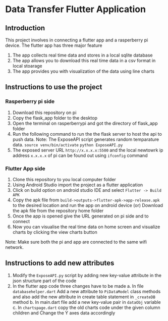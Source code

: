 # Data Transfer Flutter Application

## Introduction

This project involves in connecting a flutter app and a rasperberry pi device. The flutter app has three major feature
1. The app collects real time data and stores in a local sqlite database
2. The app allows you to download this real time data in a csv format in local stoarage
3. The app provides you with visualization of the data using line charts

## Instructions to use the project


### Rasperberry pi side

1. Download this repository on pi
2. Copy the flask_app folder to the desktop
3. Open the terminal on rasperberrypi and got the directory of flask_app folder
4. Run the following command to run the the flask server to host the api to push data.
   Note: The ExposeAPI script generates random temparature data.
   ``` source venv/bin/activate ```
   ``` python ExposeAPI.py  ```
5. The exposed server URL ``` http://x.x.x.x:5500 ``` and the local newtowrk ip address ```x.x.x.x``` of pi can be found out using ``` ifconfig ``` command
   

### Flutter App side

1. Clone this repository to you local computer folder
2. Using Android Studio import the project as a flutter application
3. Click on build option on android studio IDE and select ```Flutter -> Build APK```
4. Copy the apk file from ```build->outputs->flutter-apk->app-release.apk``` to the desired location and run the app on android device (or) Download the apk file from the repository home folder
6. Once the app is opened give the URL generated on pi side and to connect
8. Now you can visualise the real time data on home screen and visualize charts by clicking the view charts button

Note: Make sure both the pi and app are connected to the same wifi network. 

## Instructions to add new attributes

1. Modify the ```ExposeAPI.py```  script by adding new key-value attribute in the json structure part of the code
2. In the flutter app code three changes have to be made
   a. In file ```databasehelper.dart``` Add a new attribute to ```PiDataModel``` class methods and also add the new attribute in  create table statement in ```_createDB``` method
   b. In main.dart file add a new key-value pair in ```dataObj```  variable
   c. In ```chartspage.dart``` copy the old charts code under the given column children and Change the Y axes data accordingly

